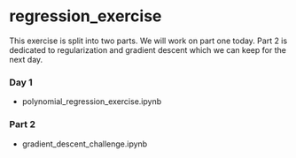 # regression_exercise

This exercise is split into two parts. We will work on part one today. Part 2 is dedicated to regularization and gradient descent which we can keep for the next day.

### Day 1

- polynomial_regression_exercise.ipynb


### Part 2

- gradient_descent_challenge.ipynb
